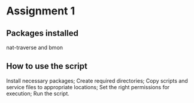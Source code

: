 # Assignment 1

## Packages installed
nat-traverse and bmon

## How to use the script
Install necessary packages;
Create required directories;
Copy scripts and service files to appropriate locations;
Set the right permissions for execution;
Run the script.
